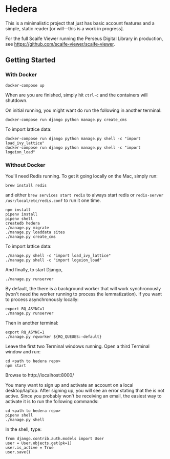 # Hedera

This is a minimalistic project that just has basic account features and a simple, static reader [or will—this is a work in progress].

For the full Scaife Viewer running the Perseus Digital Library in production, see <https://github.com/scaife-viewer/scaife-viewer>.

## Getting Started

### With Docker

```
docker-compose up
```

When are you are finished, simply hit `ctrl-c` and the containers will shutdown.

On initial running, you might want do run the following in another terminal:

```
docker-compose run django python manage.py create_cms
```

To import lattice data:

```
docker-compose run django python manage.py shell -c "import load_ivy_lattice"
docker-compose run django python manage.py shell -c "import logeion_load"
```

### Without Docker

You'll need Redis running.  To get it going locally on the Mac, simply run:

```
brew install redis
```

and either
`brew services start redis` to always start redis
or `redis-server /usr/local/etc/redis.conf` to run it one time.


```
npm install
pipenv install
pipenv shell
createdb hedera
./manage.py migrate
./manage.py loaddata sites
./manage.py create_cms
```

To import lattice data:

```
./manage.py shell -c "import load_ivy_lattice"
./manage.py shell -c "import logeion_load"
```

And finally, to start Django,

```
./manage.py runserver
```

By default, the there is a background worker that will work synchronously (won't need the worker running to process the lemmatization).  If you want to process asynchronously locally:

```
export RQ_ASYNC=1
./manage.py runserver
```

Then in another terminal:

```
export RQ_ASYNC=1
./manage.py rqworker ${RQ_QUEUES:-default}
```

Leave the first two Terminal windows running. Open a third Terminal window and run:

```
cd <path to hedera repo>
npm start
```

Browse to http://localhost:8000/


You many want to sign up and activate an account on a local desktop/laptop. After signing up, you will see an error stating that the is not active. Since you probably won't be receiving an email, the easiest way to activate it is to run the following commands:

```
cd <path to hedera repo>
pipenv shell
./manage.py shell
```

In the shell, type:

```
from django.contrib.auth.models import User
user = User.objects.get(pk=1)
user.is_active = True
user.save()
```

